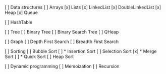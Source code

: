 [ ] Data structures
  [ ] Arrays
  [x] Lists
    [x] LinkedList
    [x] DoubleLinkedList
    [x] Heap
    [x] Queue
    
  [ ] HashTable

  [ ] Tree
    [ ] Binary Tree
    [ ] Binary Search Tree
    [ ] QHeap

  [ ] Graph
    [ ] Depth First Search
    [ ] Breadth First Search

[ ] Sorting
  [ ] Bubble Sort
  [ ] * Insertion Sort
  [ ] Selection Sort
  [x] * Merge Sort
  [ ] * Quick Sort
  [ ] Heap Sort

[ ] Dynamic programming
  [ ] Memoization
  [ ] Recursion

